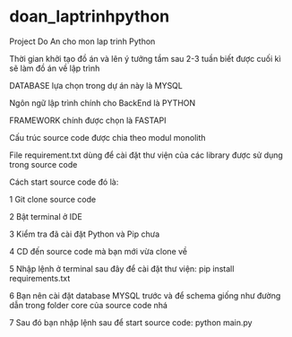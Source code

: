 # doan_laptrinhpython
Project Do An cho mon lap trinh Python 

Thời gian khởi tạo đồ án và lên ý tưởng tầm sau 2-3 tuần biết được cuối kì sẽ làm đồ án về lập trình

DATABASE lựa chọn trong dự án này là MYSQL

Ngôn ngữ lập trình chính cho BackEnd là PYTHON

FRAMEWORK chính được chọn là FASTAPI

Cấu trúc source code được chia theo modul monolith


File requirement.txt dùng để cài đặt thư viện của các library được sử dụng trong source code 


Cách start source code đó là:

1 Git clone source code

2 Bật terminal ở IDE 

3 Kiểm tra đã cài đặt Python và Pip chưa

4 CD đến source code mà bạn mới vừa clone về

5 Nhập lệnh ở terminal sau đây để cài đặt thư viện: pip install requirements.txt

6 Bạn nên cài đặt database MYSQL trước và để schema giống như đường dẫn trong folder core của source code nhá

7 Sau đó bạn nhập lệnh sau để start source code: python main.py
